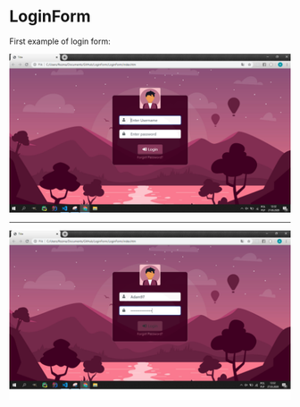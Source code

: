 # LoginForm


First example of login form:

![alt text](https://github.com/Rozmarynowski/LoginForm/blob/master/Screens/ScreenLoginForm1.PNG)
_____

![alt text](https://github.com/Rozmarynowski/LoginForm/blob/master/Screens/ScreenLoginForm1_2.png)
